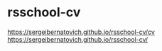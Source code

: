 # rsschool-cv
https://sergeibernatovich.github.io/rsschool-cv/cv
https://sergeibernatovich.github.io/rsschool-cv/
